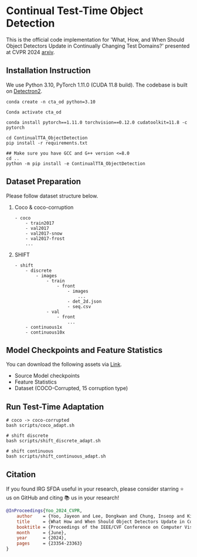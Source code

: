 # Continual Test-Time Object Detection

This is the official code implementation for 'What, How, and When Should Object Detectors Update in Continually Changing Test Domains?' presented at CVPR 2024 [arxiv](https://arxiv.org/abs/2312.08875).


## Installation Instruction
We use Python 3.10, PyTorch 1.11.0 (CUDA 11.8 build).
The codebase is built on [Detectron2](https://github.com/facebookresearch/detectron2).

```angular2
conda create -n cta_od python=3.10

Conda activate cta_od

conda install pytorch==1.11.0 torchvision==0.12.0 cudatoolkit=11.8 -c pytorch

cd ContinualTTA_ObjectDetection
pip install -r requirements.txt

## Make sure you have GCC and G++ version <=8.0
cd ..
python -m pip install -e ContinualTTA_ObjectDetection

```
## Dataset Preparation

Please follow dataset structure below.

1. Coco & coco-corruption
    ```
    - coco
        - train2017
        - val2017
        - val2017-snow
        - val2017-frost
        ...
    ```

2. SHIFT
    ```
    - shift
        - discrete
            - images
                - train
                    - front
                        - images
                            ...
                        - det_2d.json
                        - seq.csv
                - val
                    - front
                        ...
        - continuous1x
        - continuous10x
    ```

## Model Checkpoints and Feature Statistics

You can download the following assets via [Link](https://drive.google.com/drive/folders/1CrsCu2eJ0ShuVgWsiFYYIyaG9-AE0qu8?usp=drive_link).
- Source Model checkpoints
- Feature Statistics
- Dataset (COCO-Corrupted, 15 corruption type)

## Run Test-Time Adaptation
```angular2
# coco -> coco-corrupted
bash scripts/coco_adapt.sh

# shift discrete
bash scripts/shift_discrete_adapt.sh

# shift continuous
bash scripts/shift_continuous_adapt.sh

```

## Citation

If you found IRG SFDA useful in your research, please consider starring ⭐ us on GitHub and citing 📚 us in your research!

```bibtex
@InProceedings{Yoo_2024_CVPR,
    author    = {Yoo, Jayeon and Lee, Dongkwan and Chung, Inseop and Kim, Donghyun and Kwak, Nojun},
    title     = {What How and When Should Object Detectors Update in Continually Changing Test Domains?},
    booktitle = {Proceedings of the IEEE/CVF Conference on Computer Vision and Pattern Recognition (CVPR)},
    month     = {June},
    year      = {2024},
    pages     = {23354-23363}
}
```
